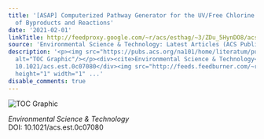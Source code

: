 ```yaml
---
title: '[ASAP] Computerized Pathway Generator for the UV/Free Chlorine Process: Prediction
  of Byproducts and Reactions'
date: '2021-02-01'
linkTitle: http://feedproxy.google.com/~r/acs/esthag/~3/ZDu_5HynDO8/acs.est.0c07080
source: 'Environmental Science & Technology: Latest Articles (ACS Publications)'
description: '<p><img src="https://pubs.acs.org/na101/home/literatum/publisher/achs/journals/content/esthag/0/esthag.ahead-of-print/acs.est.0c07080/20210201/images/medium/es0c07080_0009.gif"
  alt="TOC Graphic"/></p><div><cite>Environmental Science & Technology</cite></div><div>DOI:
  10.1021/acs.est.0c07080</div><img src="http://feeds.feedburner.com/~r/acs/esthag/~4/ZDu_5HynDO8"
  height="1" width="1" ...'
disable_comments: true
---
```

<p><img src="https://pubs.acs.org/na101/home/literatum/publisher/achs/journals/content/esthag/0/esthag.ahead-of-print/acs.est.0c07080/20210201/images/medium/es0c07080_0009.gif" alt="TOC Graphic"/></p><div><cite>Environmental Science & Technology</cite></div><div>DOI: 10.1021/acs.est.0c07080</div><img src="http://feeds.feedburner.com/~r/acs/esthag/~4/ZDu_5HynDO8" height="1" width="1" ...